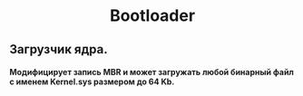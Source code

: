 <h1 align="center">Bootloader</h1> 

## Загрузчик ядра. 
#### Модифицирует запись MBR и может загружать любой бинарный файл с именем Kernel.sys размером до 64 Kb.

